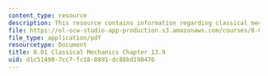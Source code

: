 ```yaml
---
content_type: resource
description: This resource contains information regarding classical mechanics.
file: https://ol-ocw-studio-app-production.s3.amazonaws.com/courses/8-01sc-classical-mechanics-fall-2016/d1c514907cc7fc188891dc88bd198476_MIT8_01F16_chapter13.9.pdf
file_type: application/pdf
resourcetype: Document
title: 8.01 Classical Mechanics Chapter 13.9
uid: d1c51490-7cc7-fc18-8891-dc88bd198476
---
```


